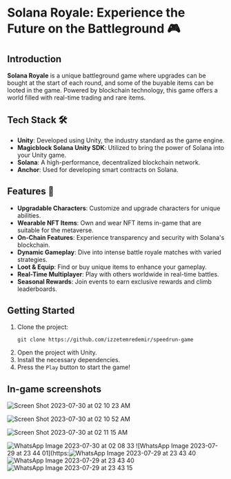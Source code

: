 # Solana Royale: Experience the Future on the Battleground 🎮

## Introduction

**Solana Royale** is a unique battleground game where upgrades can be bought at the start of each round, and some of the buyable items can be looted in the game. Powered by blockchain technology, this game offers a world filled with real-time trading and rare items.

## Tech Stack 🛠️

- **Unity**: Developed using Unity, the industry standard as the game engine.
- **Magicblock Solana Unity SDK**: Utilized to bring the power of Solana into your Unity game.
- **Solana**: A high-performance, decentralized blockchain network.
- **Anchor**: Used for developing smart contracts on Solana.

## Features 🌟

- **Upgradable Characters**: Customize and upgrade characters for unique abilities.
- **Wearable NFT Items**: Own and wear NFT items in-game that are suitable for the metaverse.
- **On-Chain Features**: Experience transparency and security with Solana's blockchain.
- **Dynamic Gameplay**: Dive into intense battle royale matches with varied strategies.
- **Loot & Equip**: Find or buy unique items to enhance your gameplay.
- **Real-Time Multiplayer**: Play with others worldwide in real-time battles.
- **Seasonal Rewards**: Join events to earn exclusive rewards and climb leaderboards.

## Getting Started

1. Clone the project:
    ```
    git clone https://github.com/izzetemredemir/speedrun-game
    ```
2. Open the project with Unity.
3. Install the necessary dependencies.
4. Press the `Play` button to start the game!


## In-game screenshots
![Screen Shot 2023-07-30 at 02 10 23 AM](https://github.com/izzetemredemir/speedrun-game/assets/11755605/9f0039b6-f105-4925-ac44-49bab3127aa0)

![Screen Shot 2023-07-30 at 02 10 52 AM](https://github.com/izzetemredemir/speedrun-game/assets/11755605/d7087d7f-7d3b-4eb2-abca-698e565da8f0)

![Screen Shot 2023-07-30 at 02 11 15 AM](https://github.com/izzetemredemir/speedrun-game/assets/11755605/d5ea101e-43ba-4742-ac47-f2e87a0ea894)

![WhatsApp Image 2023-07-30 at 02 08 33](https://github.com/izzetemredemir/speedrun-game/assets/11755605/2ac0167d-eb8a-4678-9414-73561c78cea6)
![WhatsApp Image 2023-07-29 at 23 44 01](https:![WhatsApp Image 2023-07-29 at 23 43 40](https://github.com/izzetemredemir/speedrun-game/assets/11755605/ae3a3a7e-f6a3-47ce-a3fd-9a4006c32493)
![WhatsApp Image 2023-07-29 at 23 43 40](https://github.com/izzetemredemir/speedrun-game/assets/11755605/ec44c085-e529-4431-9b03-03a1638aa08f)
![WhatsApp Image 2023-07-29 at 23 43 15](https://github.com/izzetemredemir/speedrun-game/assets/11755605/a6bc2626-b30f-4067-8294-164b3d306097)
